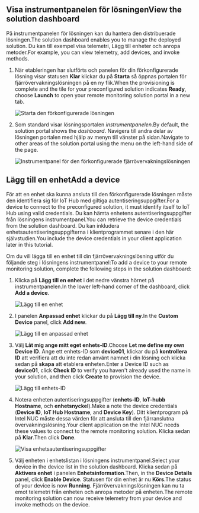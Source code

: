 ## <a name="view-the-solution-dashboard"></a><span data-ttu-id="504a5-101">Visa instrumentpanelen för lösningen</span><span class="sxs-lookup"><span data-stu-id="504a5-101">View the solution dashboard</span></span>

<span data-ttu-id="504a5-102">På instrumentpanelen för lösningen kan du hantera den distribuerade lösningen.</span><span class="sxs-lookup"><span data-stu-id="504a5-102">The solution dashboard enables you to manage the deployed solution.</span></span> <span data-ttu-id="504a5-103">Du kan till exempel visa telemetri, Lägg till enheter och anropa metoder.</span><span class="sxs-lookup"><span data-stu-id="504a5-103">For example, you can view telemetry, add devices, and invoke methods.</span></span>

1. <span data-ttu-id="504a5-104">När etableringen har slutförts och panelen för din förkonfigurerade lösning visar statusen **Klar** klickar du på **Starta** så öppnas portalen för fjärrövervakningslösningen på en ny flik.</span><span class="sxs-lookup"><span data-stu-id="504a5-104">When the provisioning is complete and the tile for your preconfigured solution indicates **Ready**, choose **Launch** to open your remote monitoring solution portal in a new tab.</span></span>

    ![Starta den förkonfigurerade lösningen][img-launch-solution]

1. <span data-ttu-id="504a5-106">Som standard visar lösningsportalen *instrumentpanelen*.</span><span class="sxs-lookup"><span data-stu-id="504a5-106">By default, the solution portal shows the *dashboard*.</span></span> <span data-ttu-id="504a5-107">Navigera till andra delar av lösningen portalen med hjälp av menyn till vänster på sidan.</span><span class="sxs-lookup"><span data-stu-id="504a5-107">Navigate to other areas of the solution portal using the menu on the left-hand side of the page.</span></span>

    ![Instrumentpanel för den förkonfigurerade fjärrövervakningslösningen][img-menu]

## <a name="add-a-device"></a><span data-ttu-id="504a5-109">Lägg till en enhet</span><span class="sxs-lookup"><span data-stu-id="504a5-109">Add a device</span></span>

<span data-ttu-id="504a5-110">För att en enhet ska kunna ansluta till den förkonfigurerade lösningen måste den identifiera sig för IoT Hub med giltiga autentiseringsuppgifter.</span><span class="sxs-lookup"><span data-stu-id="504a5-110">For a device to connect to the preconfigured solution, it must identify itself to IoT Hub using valid credentials.</span></span> <span data-ttu-id="504a5-111">Du kan hämta enhetens autentiseringsuppgifter från lösningens instrumentpanel.</span><span class="sxs-lookup"><span data-stu-id="504a5-111">You can retrieve the device credentials from the solution dashboard.</span></span> <span data-ttu-id="504a5-112">Du kan inkludera enhetsautentiseringsuppgifterna i klientprogrammet senare i den här självstudien.</span><span class="sxs-lookup"><span data-stu-id="504a5-112">You include the device credentials in your client application later in this tutorial.</span></span>

<span data-ttu-id="504a5-113">Om du vill lägga till en enhet till din fjärrövervakningslösning utför du följande steg i lösningens instrumentpanel:</span><span class="sxs-lookup"><span data-stu-id="504a5-113">To add a device to your remote monitoring solution, complete the following steps in the solution dashboard:</span></span>

1. <span data-ttu-id="504a5-114">Klicka på **Lägg till en enhet** i det nedre vänstra hörnet på instrumentpanelen.</span><span class="sxs-lookup"><span data-stu-id="504a5-114">In the lower left-hand corner of the dashboard, click **Add a device**.</span></span>

   ![Lägg till en enhet][1]

1. <span data-ttu-id="504a5-116">I panelen **Anpassad enhet** klickar du på **Lägg till ny**.</span><span class="sxs-lookup"><span data-stu-id="504a5-116">In the **Custom Device** panel, click **Add new**.</span></span>

   ![Lägg till en anpassad enhet][2]

1. <span data-ttu-id="504a5-118">Välj **Låt mig ange mitt eget enhets-ID**.</span><span class="sxs-lookup"><span data-stu-id="504a5-118">Choose **Let me define my own Device ID**.</span></span> <span data-ttu-id="504a5-119">Ange ett enhets-ID som **device01**, klickar du på **kontrollera ID** att verifiera att du inte redan använt namnet i din lösning och klicka sedan på **skapa** att etablera enheten.</span><span class="sxs-lookup"><span data-stu-id="504a5-119">Enter a Device ID such as **device01**, click **Check ID** to verify you haven't already used the name in your solution, and then click **Create** to provision the device.</span></span>

   ![Lägg till enhets-ID][3]

1. <span data-ttu-id="504a5-121">Notera enheten autentiseringsuppgifter (**enhets-ID**, **IoT-hubb Hostname**, och **enhetsnyckel**).</span><span class="sxs-lookup"><span data-stu-id="504a5-121">Make a note the device credentials (**Device ID**, **IoT Hub Hostname**, and **Device Key**).</span></span> <span data-ttu-id="504a5-122">Ditt klientprogram på Intel NUC måste dessa värden för att ansluta till den fjärranslutna övervakningslösning.</span><span class="sxs-lookup"><span data-stu-id="504a5-122">Your client application on the Intel NUC needs these values to connect to the remote monitoring solution.</span></span> <span data-ttu-id="504a5-123">Klicka sedan på **Klar**.</span><span class="sxs-lookup"><span data-stu-id="504a5-123">Then click **Done**.</span></span>

    ![Visa enhetsautentiseringsuppgifter][4]

1. <span data-ttu-id="504a5-125">Välj enheten i enhetslistan i lösningens instrumentpanel.</span><span class="sxs-lookup"><span data-stu-id="504a5-125">Select your device in the device list in the solution dashboard.</span></span> <span data-ttu-id="504a5-126">Klicka sedan på **Aktivera enhet** i panelen **Enhetsinformation**.</span><span class="sxs-lookup"><span data-stu-id="504a5-126">Then, in the **Device Details** panel, click **Enable Device**.</span></span> <span data-ttu-id="504a5-127">Statusen för din enhet är nu **Körs**.</span><span class="sxs-lookup"><span data-stu-id="504a5-127">The status of your device is now **Running**.</span></span> <span data-ttu-id="504a5-128">Fjärrövervakningslösningen kan nu ta emot telemetri från enheten och anropa metoder på enheten.</span><span class="sxs-lookup"><span data-stu-id="504a5-128">The remote monitoring solution can now receive telemetry from your device and invoke methods on the device.</span></span>

[img-launch-solution]: media/iot-suite-gateway-kit-view-solution/launch.png
[img-menu]: media/iot-suite-gateway-kit-view-solution/menu.png
[1]: media/iot-suite-gateway-kit-view-solution/suite0.png
[2]: media/iot-suite-gateway-kit-view-solution/suite1.png
[3]: media/iot-suite-gateway-kit-view-solution/suite2.png
[4]: media/iot-suite-gateway-kit-view-solution/suite3.png